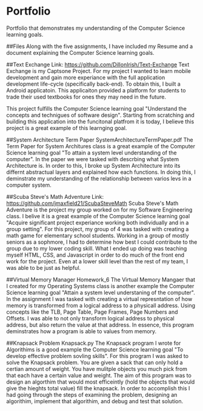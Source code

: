 # Portfolio
Portfolio that demonstrates my understanding of the Computer Science learning goals.

##Files
Along with the five assignments, I have included my Resume and a document explaining the Computer Science learning goals.

##Text Exchange
Link: https://github.com/DillonIrish/Text-Exchange
Text Exchange is my Captsone Project. For my project I wanted to learn mobile development and gain more experiance with the full application development life-cycle (specifically back-end). To obtain this, I built a Android applicatoin. This applicaiton provided a platform for students to trade their used textbooks for ones they may need in the future. 

This project fulfills the Computer Science learning goal "Understand the concepts and technigues of software design". Starting from scratching and building this application into the funcitonal platfrom it is today, I believe this project is a great example of this learnging goal.

##System Architecture Term Paper
SystemArchitectureTermPaper.pdf
The Term Paper for System Architures class is a great example of the Computer Science learning goal "To attain a system level understanding of the computer". In the paper we were tasked with descrbing what System Architecture is. In order to this, I broke up System Architecture into its differnt abstractual layers and explained how each functions. In doing this, I deminstrate my understanding of the relationship between varios levs in a computer system.

##Scuba Steve's Math Adventure
Link: https://github.com/jmaxfield21/ScubaSteveMath
Scuba Steve's Math Adventure is the project my group worked on for my Software Engineering class. I belive it is a great example of the Computer Science learning goal "Acquire significant project experiance working both individually and in a group setting". For this project, my group of 4 was tasked with creating a math game for elementary school students. Working in a group of mostly seniors as a sophmore, I had to determine how best I could contribute to the group due to my lower coding skill. What I ended up doing was teaching myself HTML, CSS, and Javascript in order to do much of the front end work for the project. Even at a lower skill level than the rest of my team, I was able to be just as helpful.

##Virtual Memory Manager
Homework_6
The Virtual Memory Mangaer that I created for my Operating Systems class is another example the Computer Science learning goal "Attain a system level understaning of the computer". In the assignment I was tasked with creating a virtual represntation of how memory is transformed from a logical address to a physicall address. Using concepts like the TLB, Page Table, Page Frames, Page Numbers and Offsets. I was able to not only transform logical address to physical address, but also return the value at that address. In essence, this program deminstrates how a program is able to values from memory.

##Knapsack Problem
Knapsack.py
The Knapsack program I wrote for Algorithims is a good example the Computer Science learning goal "To develop effective problem sovling skills". For this program I was asked to solve the Knapsack problem. You are given a sack that can only hold a certian amount of weight. You have mulitple objects you much pick from that each have a certain value and weight. The aim of this program was to design an algorthim that would most efficeintly (hold the objects that would give the hieghts total value) fill the knapsack. In order to accomplish this I had going through the steps of examining the problem, designing an algorithim, implement that algorithim, and debug and test that solution.

